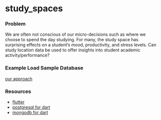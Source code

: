 # study_spaces

### Problem
We are often not conscious of our micro-decisions such as where we choose to spend the day studying. For many, the study space has surprising effects on a student’s mood, productivity, and stress levels. Can study location data be used to offer insights into student academic activity/performance?

### Example Load Sample Database
[our approach](https://medium.com/flutterpub/flutter-how-to-do-crud-with-postgresql-part-1-57d8d3652a31)

### Resources
- [flutter](https://flutter.dev/)
- [postgresql for dart](https://pub.dev/packages/postgres)
- [mongodb for dart](https://pub.dev/packages/mongo_dart)
